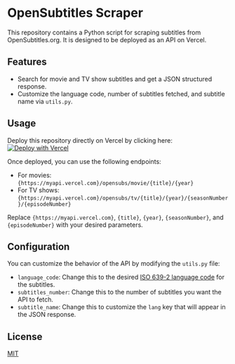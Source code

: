 # OpenSubtitles Scraper

This repository contains a Python script for scraping subtitles from OpenSubtitles.org. It is designed to be deployed as an API on Vercel.

## Features

- Search for movie and TV show subtitles and get a JSON structured response.
- Customize the language code, number of subtitles fetched, and subtitle name via `utils.py`.

## Usage

Deploy this repository directly on Vercel by clicking here: [![Deploy with Vercel](https://vercel.com/button)](https://vercel.com/new/clone?repository-url=https%3A%2F%2Fgithub.com%2Ftiagosilvadeveloper%2Fopensubtitles-scrapper)

Once deployed, you can use the following endpoints:

- For movies: `{https://myapi.vercel.com}/opensubs/movie/{title}/{year}`
- For TV shows: `{https://myapi.vercel.com}/opensubs/tv/{title}/{year}/{seasonNumber}/{episodeNumber}`

Replace `{https://myapi.vercel.com}`, `{title}`, `{year}`, `{seasonNumber}`, and `{episodeNumber}` with your desired parameters.

## Configuration

You can customize the behavior of the API by modifying the `utils.py` file:

- `language_code`: Change this to the desired [ISO 639-2 language code](https://en.wikipedia.org/wiki/List_of_ISO_639-2_codes) for the subtitles.
- `subtitles_number`: Change this to the number of subtitles you want the API to fetch.
- `subtitle_name`: Change this to customize the `lang` key that will appear in the JSON response.

## License

[MIT](https://github.com/tiagosilvadeveloper/opensubtitles-scrapper/blob/main/LICENSE)
